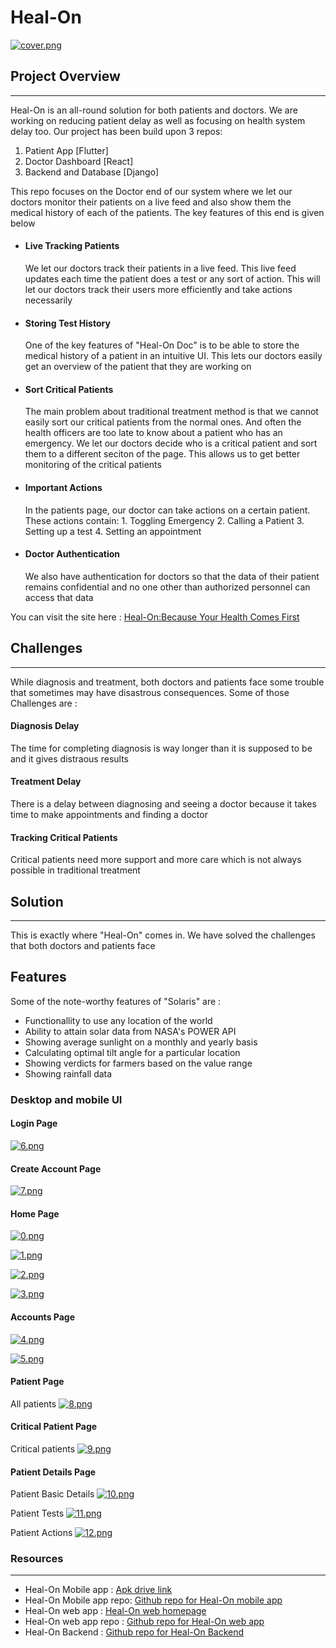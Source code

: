 # Heal-On

[![cover.png](https://i.postimg.cc/7hrSSWpq/cover.png)](https://postimg.cc/CBJZgmh2)

## Project Overview
----
Heal-On is an all-round solution for both patients and doctors. We are working on reducing patient delay as well as focusing on health system delay too. Our project has been build upon 3 repos:
1. Patient App [Flutter]
2. Doctor Dashboard [React]
3. Backend and Database [Django]

This repo focuses on the Doctor end of our system where we let our doctors monitor their patients on a live feed and also show them the medical history of each of the patients. The key features of this end is given below
- #### Live Tracking Patients
    We let our doctors track their patients in a live feed. This live feed updates each time the patient does a test or any sort of action. This will let our doctors track their users more efficiently and take actions necessarily
- #### Storing Test History
    One of the key features of "Heal-On Doc" is to be able to store the medical history of a patient in an intuitive UI. This lets our doctors easily get an overview of the patient that they are working on 

- #### Sort Critical Patients
    The main problem about traditional treatment method is that we cannot easily sort our critical patients from the normal ones. And often the health officers are too late to know about a patient who has an emergency. We let our doctors decide who is a critical patient and sort them to a different seciton of the page. This allows us to get better monitoring of the critical patients
- #### Important Actions
    In the patients page, our doctor can take actions on a certain patient. These actions contain:
        1. Toggling Emergency
        2. Calling a Patient
        3. Setting up a test
        4. Setting an appointment
- #### Doctor Authentication
    We also have authentication for doctors so that the data of their patient remains confidential and no one other than authorized personnel can access that data

You can visit the site here :  [Heal-On:Because Your Health Comes First ](https://remedi-doc.web.app/)

## Challenges
---
While diagnosis and treatment, both doctors and patients face some trouble that sometimes may have disastrous consequences. Some of those Challenges are :  
#### Diagnosis Delay
The time for completing diagnosis is way longer than it is supposed to be and it gives distraous results
#### Treatment Delay
There is a delay between diagnosing and seeing a doctor because it takes time to make appointments and finding a doctor
#### Tracking Critical Patients
Critical patients need more support and more care which is not always possible in traditional treatment
   
## Solution
---
This is exactly where "Heal-On" comes in. We have solved the challenges that both doctors and patients face


## Features

Some of the note-worthy features of "Solaris" are :

- Functionallity to use any location of the world
- Ability to attain solar data from NASA's POWER API
- Showing average sunlight on a monthly and yearly basis
- Calculating optimal tilt angle for a particular location 
- Showing verdicts for farmers based on the value range 
- Showing rainfall data 


### Desktop and mobile UI

#### Login Page

[![6.png](https://i.postimg.cc/8CGXqY63/6.png)](https://postimg.cc/cvDc3XTM)

#### Create Account Page

[![7.png](https://i.postimg.cc/cJckZc7J/7.png)](https://postimg.cc/CZzsskQy)

#### Home Page

[![0.png](https://i.postimg.cc/1tCWV5jh/0.png)](https://postimg.cc/TLbjZGxC)

[![1.png](https://i.postimg.cc/mgC6p4tC/1.png)](https://postimg.cc/MnZDXh0p)

[![2.png](https://i.postimg.cc/50N7tFpS/2.png)](https://postimg.cc/DWHdj09S)

[![3.png](https://i.postimg.cc/vH1K9fyP/3.png)](https://postimg.cc/kBmwPVB8)

#### Accounts Page

[![4.png](https://i.postimg.cc/442MmwD7/4.png)](https://postimg.cc/5jvpr5Nb)

[![5.png](https://i.postimg.cc/NfWzxFfQ/5.png)](https://postimg.cc/w7Q2q6mr)

#### Patient Page
All patients
[![8.png](https://i.postimg.cc/8PgxMwpZ/8.png)](https://postimg.cc/c6TDNR83)

#### Critical Patient Page
Critical patients
[![9.png](https://i.postimg.cc/x107FCbH/9.png)](https://postimg.cc/hf5pXKsP)

#### Patient Details Page
Patient Basic Details
[![10.png](https://i.postimg.cc/NGHWKZcy/10.png)](https://postimg.cc/QVj6P4Vs)

Patient Tests
[![11.png](https://i.postimg.cc/wT5ZVJ3g/11.png)](https://postimg.cc/hfj24X95)

Patient Actions
[![12.png](https://i.postimg.cc/brkM4ST0/12.png)](https://postimg.cc/jnqZ75BC)




### Resources
---
* Heal-On Mobile app : [Apk drive link](https://drive.google.com/file/d/1pagePYKzNyCkn-V0rmItLDLlEu1QKqDt/view?usp=sharing)
* Heal-On Mobile app repo: [Github repo for Heal-On mobile app](https://github.com/zarifikram/heal_on)
* Heal-On web app : [Heal-On web homepage](https://remedi-doc.web.app/)
* Heal-On web app repo : [Github repo for Heal-On web app](https://github.com/SalmanSayeed79/remedi-doc)
* Heal-On Backend : [Github repo for Heal-On Backend](https://github.com/pptx704/pitt-challenge)


